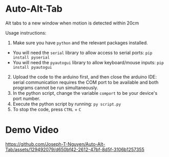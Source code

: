 # Auto-Alt-Tab
Alt tabs to a new window when motion is detected within 20cm

Usage instructions:
1. Make sure you have `python` and the relevant packages installed.
* You will need the `serial` library to allow access to serial ports: `pip install pyserial`
* You will need the `pyautogui` library to allow keyboard/mouse inputs: `pip install pyautogui`
2. Upload the code to the arduino first, and then close the arduino IDE: serial communication requires the COM port to be available and both programs cannot be run simultaneously.
3. In the python script, change the variable `comport` to be your device's port number. 
4. Execute the python script by running: `py script.py` 
5. To stop the code, press `CTRL` + `C`

# Demo Video
https://github.com/Joseph-T-Nguyen/Auto-Alt-Tab/assets/129492079/d650bf42-2612-47bf-8d5f-3106b1257355

